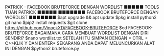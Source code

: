 PATRICK - FACEBOOK BRUTEFORCE DENGAN WORDLIST ■■■■■ TOOLS TUAN PATRICK ■■■■■ ■■■■■■■ FACEBOOK BRUTEFORCE DENGAN WORDLIST ■■■■■■■
$apt upgrade && apt update $pkg install python2 git nano $pip2 install requests $git clone https://github.com/VinockXD/FACEBOOK-BRUTEFORCE $cd FACEBOOK-BRUTEFORCE
BAGAIMANA CARA MEMBUAT WORDLIST DENGAN DIRI SENDIRI? $nano wordlist.txt SETELAH ITU SIMPAN DENGAN = CTRL + C>>KLIK Y DAN ENTER*
SEKARANG ANDA DAPAT MELUNCURKAN ALAT INI DENGAN
$python2 bruteforce.py
